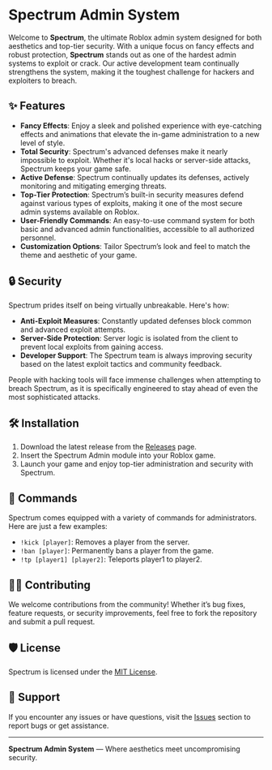 # Spectrum Admin System

Welcome to **Spectrum**, the ultimate Roblox admin system designed for both aesthetics and top-tier security. With a unique focus on fancy effects and robust protection, **Spectrum** stands out as one of the hardest admin systems to exploit or crack. Our active development team continually strengthens the system, making it the toughest challenge for hackers and exploiters to breach.

## ✨ Features

- **Fancy Effects**: Enjoy a sleek and polished experience with eye-catching effects and animations that elevate the in-game administration to a new level of style.
- **Total Security**: Spectrum's advanced defenses make it nearly impossible to exploit. Whether it's local hacks or server-side attacks, Spectrum keeps your game safe.
- **Active Defense**: Spectrum continually updates its defenses, actively monitoring and mitigating emerging threats.
- **Top-Tier Protection**: Spectrum’s built-in security measures defend against various types of exploits, making it one of the most secure admin systems available on Roblox.
- **User-Friendly Commands**: An easy-to-use command system for both basic and advanced admin functionalities, accessible to all authorized personnel.
- **Customization Options**: Tailor Spectrum’s look and feel to match the theme and aesthetic of your game.

## 🔒 Security

Spectrum prides itself on being virtually unbreakable. Here's how:

- **Anti-Exploit Measures**: Constantly updated defenses block common and advanced exploit attempts.
- **Server-Side Protection**: Server logic is isolated from the client to prevent local exploits from gaining access.
- **Developer Support**: The Spectrum team is always improving security based on the latest exploit tactics and community feedback.
  
People with hacking tools will face immense challenges when attempting to breach Spectrum, as it is specifically engineered to stay ahead of even the most sophisticated attacks.

## 🛠️ Installation

1. Download the latest release from the [Releases](https://github.com/DarthStrantax/Spectrum/releases) page.
2. Insert the Spectrum Admin module into your Roblox game.
3. Launch your game and enjoy top-tier administration and security with Spectrum.

## 📜 Commands

Spectrum comes equipped with a variety of commands for administrators. Here are just a few examples:

- `!kick [player]`: Removes a player from the server.
- `!ban [player]`: Permanently bans a player from the game.
- `!tp [player1] [player2]`: Teleports player1 to player2.


## 🧑‍💻 Contributing

We welcome contributions from the community! Whether it’s bug fixes, feature requests, or security improvements, feel free to fork the repository and submit a pull request.

## 🛡️ License

Spectrum is licensed under the [MIT License](https://github.com/DarthStrantax/Spectrum/blob/main/LICENSE).

## 💬 Support

If you encounter any issues or have questions, visit the [Issues](https://github.com/DarthStrantax/Spectrum/issues) section to report bugs or get assistance.

---

**Spectrum Admin System** — Where aesthetics meet uncompromising security.

